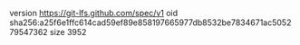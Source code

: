 version https://git-lfs.github.com/spec/v1
oid sha256:a25f6e1ffc614cad59ef89e858197665977db8532be7834671ac505279547362
size 3952

